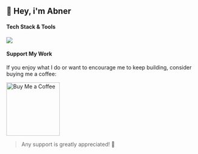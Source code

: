 ## 👋 Hey, i'm <strong>Abner</strong> <br/>

#### Tech Stack & Tools 

<p align="left">
  <a href="https://skillicons.dev">
    <img src="https://skillicons.dev/icons?i=linux,bash,docker,java,spring,js,next,php,laravel,go,blender,figma" />
  </a>
</p>


#### Support My Work

If you enjoy what I do or want to encourage me to keep building, consider buying me a coffee:

<p>
  <a href="https://www.buymeacoffee.com/abnerjaredh" target="_blank">
    <img src="https://cdn.buymeacoffee.com/buttons/v2/default-yellow.png" alt="Buy Me a Coffee" width="140">
  </a>
</p>

> Any support is greatly appreciated! 🙏
